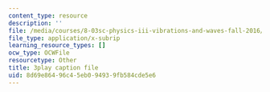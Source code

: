 ```yaml
---
content_type: resource
description: ''
file: /media/courses/8-03sc-physics-iii-vibrations-and-waves-fall-2016/8d69e86496c45eb094939fb584cde5e6_I0YACDaY-ww.vtt
file_type: application/x-subrip
learning_resource_types: []
ocw_type: OCWFile
resourcetype: Other
title: 3play caption file
uid: 8d69e864-96c4-5eb0-9493-9fb584cde5e6
---
```

